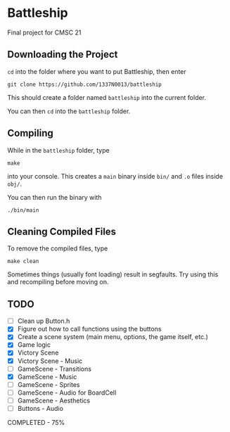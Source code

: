 # Battleship

Final project for CMSC 21

## Downloading the Project

`cd` into the folder where you want to put Battleship, then enter
```
git clone https://github.com/1337N0013/battleship
```
This should create a folder named `battleship` into the current folder.

You can then `cd` into the `battleship` folder.

## Compiling

While in the `battleship` folder, type
```
make
```
into your console. This creates a `main` binary inside `bin/` and `.o` files inside `obj/`.

You can then run the binary with
```
./bin/main
```

## Cleaning Compiled Files

To remove the compiled files, type
```
make clean
```
Sometimes things (usually font loading) result in segfaults. Try using this and recompiling before moving on.

## TODO

- [ ] Clean up Button.h
- [x] Figure out how to call functions using the buttons
- [x] Create a scene system (main menu, options, the game itself, etc.)
- [x] Game logic
- [x] Victory Scene
- [x] Victory Scene - Music
- [ ] GameScene - Transitions
- [x] GameScene - Music
- [ ] GameScene - Sprites
- [ ] GameScene - Audio for BoardCell
- [ ] GameScene - Aesthetics
- [ ] Buttons - Audio

COMPLETED - 75%
